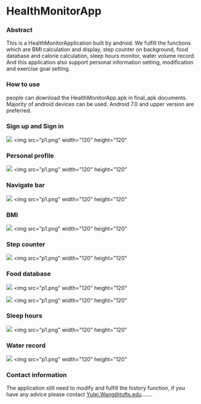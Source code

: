 # HealthMonitorApp

### Abstract 
This is a HealthMonitorApplication built by android. We fulfill the functions which are BMI calculation and display, step counter on background, food database and calorie calculation, sleep hours monitor, water volume record. And this application also support personal information setting, modification and exercise goal setting.


### How to use
people can download the HealthMonitorApp.apk in final_apk documents. Majority of android devices can be used. Android 7.0 and upper version are preferred.

### Sign up and Sign in 

![](p1.jpg)
<img src="p1.png"  width="120" height="120"

### Personal profile

![](p2.jpg)
<img src="p1.png"  width="120" height="120"

### Navigate bar

![](p3.jpg)
<img src="p1.png"  width="120" height="120"

### BMI 

![](p4.jpg)
<img src="p1.png"  width="120" height="120"

### Step counter

![](p7.jpg)
<img src="p1.png"  width="120" height="120"

### Food database

![](p5.jpg)
<img src="p1.png"  width="120" height="120"

![](p6.jpg)
<img src="p1.png"  width="120" height="120"

### Sleep hours

![](p9.jpg)
<img src="p1.png"  width="120" height="120"

### Water record

![](p8.jpg)
<img src="p1.png"  width="120" height="120"

### Contact information

The application still need to modify and fulfill the history function, if you have any advice please contact Yulei.Wang@tufts.edu.......



